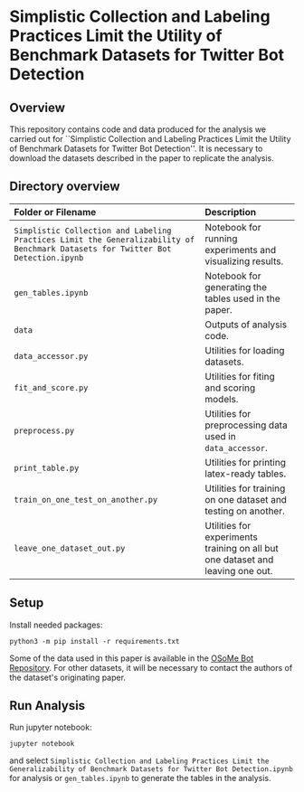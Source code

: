 # Simplistic Collection and Labeling Practices Limit the Utility of Benchmark Datasets for Twitter Bot Detection

## Overview

This repository contains code and data produced for the analysis we carried out for ``Simplistic Collection and Labeling Practices Limit the Utility of Benchmark Datasets for Twitter Bot Detection''. It is necessary to download the datasets described in the paper to replicate the analysis.

## Directory overview

| Folder or Filename                         | Description                                                                                                                                                                                                                                               |
| :----------------------------------------- | :-------------------------------------------------------------------------------------------------------------------------------------------------------------------------------------------------------------------------------------------------------- |
| `Simplistic Collection and Labeling Practices Limit the Generalizability of Benchmark Datasets for Twitter Bot Detection.ipynb`                    | Notebook for running experiments and visualizing results.
| `gen_tables.ipynb`                    | Notebook for generating the tables used in the paper.
| `data`                    | Outputs of analysis code.
| `data_accessor.py`                    | Utilities for loading datasets.
| `fit_and_score.py`                    | Utilities for fiting and scoring models.
| `preprocess.py`                    | Utilities for preprocessing data used in `data_accessor`.
| `print_table.py`                    | Utilities for printing latex-ready tables.
| `train_on_one_test_on_another.py`                    | Utilities for training on one dataset and testing on another.
| `leave_one_dataset_out.py`                    | Utilities for experiments training on all but one dataset and leaving one out.




## Setup

Install needed packages:
```
python3 -m pip install -r requirements.txt
```

Some of the data used in this paper is available in the [OSoMe Bot Repository](https://botometer.osome.iu.edu/bot-repository/). For other datasets, it will be necessary to contact the authors of the dataset's originating paper.

## Run Analysis

Run jupyter notebook:
```
jupyter notebook
```
and select `Simplistic Collection and Labeling Practices Limit the Generalizability of Benchmark Datasets for Twitter Bot Detection.ipynb` for analysis or `gen_tables.ipynb` to generate the tables in the analysis.



